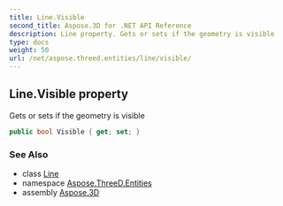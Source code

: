 ```yaml
---
title: Line.Visible
second_title: Aspose.3D for .NET API Reference
description: Line property. Gets or sets if the geometry is visible
type: docs
weight: 50
url: /net/aspose.threed.entities/line/visible/
---
```

## Line.Visible property

Gets or sets if the geometry is visible

```csharp
public bool Visible { get; set; }
```

### See Also

* class [Line](../)
* namespace [Aspose.ThreeD.Entities](../../line/)
* assembly [Aspose.3D](../../../)


